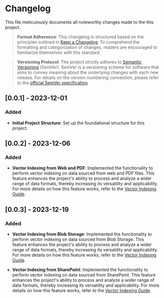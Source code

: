 # Changelog

This file meticulously documents all noteworthy changes made to the this project.

> **Format Adherence**: This changelog is structured based on the principles outlined in [Keep a Changelog](https://keepachangelog.com/en/1.0.0). To comprehend the formatting and categorization of changes, readers are encouraged to familiarize themselves with this standard.

> **Versioning Protocol**: The project strictly adheres to [Semantic Versioning](https://semver.org/spec/v2.0.0.html) (SemVer). SemVer is a versioning scheme for software that aims to convey meaning about the underlying changes with each new release. For details on the version numbering convention, please refer to the [official SemVer specification](https://semver.org/spec/v2.0.0.html).

## [0.0.1] - 2023-12-01

### Added
- **Initial Project Structure**: Set up the foundational structure for this project.

## [0.0.2] - 2023-12-06

### Added
- **Vector Indexing from Web and PDF**: Implemented the functionality to perform vector indexing on data sourced from web and PDF files. This feature enhances the project's ability to process and analyze a wider range of data formats, thereby increasing its versatility and applicability. For more details on how this feature works, refer to the [Vector Indexing Guide](01-Vector_indexing_pdfs.ipynb).


## [0.0.3] - 2023-12-19

### Added
- **Vector Indexing from Blob Storage**: Implemented the functionality to perform vector indexing on data sourced from Blob Storage. This feature enhances the project's ability to process and analyze a wider range of data formats, thereby increasing its versatility and applicability. For more details on how this feature works, refer to the [Vector Indexing Guide](04-Vector_Indexing_from_blob_storage.ipynb).

- **Vector Indexing from SharePoint**: Implemented the functionality to perform vector indexing on data sourced from SharePoint. This feature enhances the project's ability to process and analyze a wider range of data formats, thereby increasing its versatility and applicability. For more details on how this feature works, refer to the [Vector Indexing Guide](04-Vector_Indexing_from_blob_storage.ipynb).
